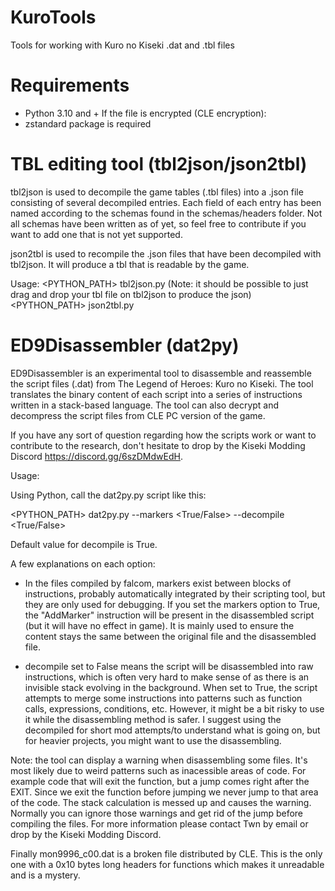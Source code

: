 # KuroTools
Tools for working with Kuro no Kiseki .dat and .tbl files

# Requirements
- Python 3.10 and +
If the file is encrypted (CLE encryption):
- zstandard package is required

# TBL editing tool (tbl2json/json2tbl)
tbl2json is used to decompile the game tables (.tbl files) into a .json file consisting of several decompiled entries. Each field of each entry has been named according to the schemas found in the schemas/headers folder. Not all schemas have been written as of yet, so feel free to contribute if you want to add one that is not yet supported.

json2tbl is used to recompile the .json files that have been decompiled with tbl2json. It will produce a tbl that is readable by the game.

Usage:
<PYTHON_PATH> tbl2json.py <Path to the tbl file to be decompiled>
(Note: it should be possible to just drag and drop your tbl file on tbl2json to produce the json)
<PYTHON_PATH> json2tbl.py <Path to the json file to be recompiled>

# ED9Disassembler (dat2py)

ED9Disassembler is an experimental tool to disassemble and reassemble the script files (.dat) from The Legend of Heroes: Kuro no Kiseki. The tool translates the binary content of each script into a series of instructions written in a stack-based language. The tool can also decrypt and decompress the script files from CLE PC version of the game.

If you have any sort of question regarding how the scripts work or want to contribute to the research, don't hesitate to drop by the Kiseki Modding Discord https://discord.gg/6szDMdwEdH.

Usage:

Using Python, call the dat2py.py script like this:

<PYTHON_PATH> dat2py.py <Path to the dat file to be disassembled> --markers <True/False> --decompile <True/False>
  
Default value for decompile is True.
  
A few explanations on each option:

- In the files compiled by falcom, markers exist between blocks of instructions, probably automatically integrated by their scripting tool, but they are only used for debugging. If you set the markers option to True, the "AddMarker" instruction will be present in the disassembled script (but it will have no effect in game). It is mainly used to ensure the content stays the same between the original file and the disassembled file.

- decompile set to False means the script will be disassembled into raw instructions, which is often very hard to make sense of as there is an invisible stack evolving in the background.
When set to True, the script attempts to merge some instructions into patterns such as function calls, expressions, conditions, etc. However, it might be a bit risky to use it while the disassembling method is safer. I suggest using the decompiled for short mod attempts/to understand what is going on, but for heavier projects, you might want to use the disassembling. 

Note: the tool can display a warning when disassembling some files. It's most likely due to weird patterns such as inacessible areas of code. For example code that will exit the function, but a jump comes right after the EXIT. Since we exit the function before jumping we never jump to that area of the code. The stack calculation is messed up and causes the warning. Normally you can ignore those warnings and get rid of the jump before compiling the files. For more information please contact Twn by email or drop by the Kiseki Modding Discord.

Finally mon9996_c00.dat is a broken file distributed by CLE. This is the only one with a 0x10 bytes long headers for functions which makes it unreadable and is a mystery.
 
